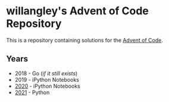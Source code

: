 # willangley's Advent of Code Repository

This is a repository containing solutions for the
[Advent of Code](https://adventofcode.com/).

## Years

* 2018 - Go (_if it still exists_)
* 2019 - iPython Notebooks
* [2020](2020/README.md) - iPython Notebooks
* [2021](2021/README.md) - Python
